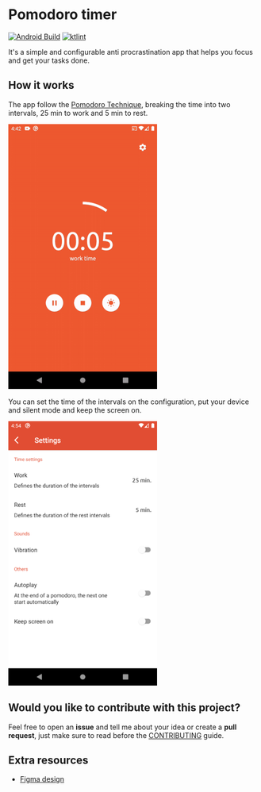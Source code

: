 # Pomodoro timer 
[![Android Build](https://github.com/emenjivar/pomodoro-scheduler/actions/workflows/android_build.yml/badge.svg)](https://github.com/emenjivar/pomodoro-scheduler/actions/workflows/android_build.yml)
<a href="https://ktlint.github.io/"><img src="https://img.shields.io/badge/code%20style-%E2%9D%A4-FF4081.svg" alt="ktlint"></a>

It's a simple and configurable anti procrastination app that helps you focus and get your tasks done.

## How it works
The app follow the [Pomodoro Technique](https://en.wikipedia.org/wiki/Pomodoro_Technique), breaking the time into two intervals, 25 min to work and 5 min to rest.

![preview](.github/images/preview.gif)

You can set the time of the intervals on the configuration, put your device and silent mode and keep the screen on.

![settings](.github/images/settings.png)

## Would you like to contribute with this project?
Feel free to open an **issue** and tell me about your idea or create a **pull request**, just make sure to read before the [CONTRIBUTING](CONTRIBUTING.md) guide.

## Extra resources
- [Figma design](https://www.figma.com/file/Y6oJ51KCgG7vcZNQN8ZDu0/Pomodoro)
